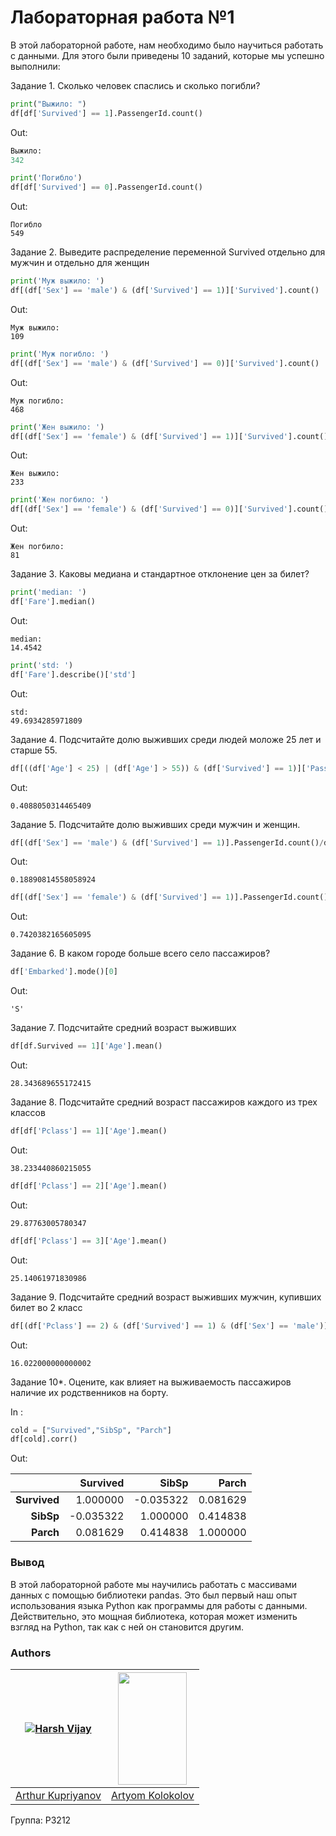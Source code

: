 # Лабораторная работа №1

В этой лабораторной работе, нам необходимо было научиться работать с данными. Для этого были приведены 10 заданий, которые мы успешно выполнили:

Задание 1. Сколько человек спаслись и сколько погибли?

```python
print("Выжило: ")
df[df['Survived'] == 1].PassengerId.count()
```

Out:

```python
Выжило: 
342
```

```python
print('Погибло')
df[df['Survived'] == 0].PassengerId.count()
```

Out:

```
Погибло
549
```

Задание 2. Выведите распределение переменной Survived отдельно для мужчин и отдельно для женщин

```python
print('Муж выжило: ')
df[(df['Sex'] == 'male') & (df['Survived'] == 1)]['Survived'].count()
```

Out:

```
Муж выжило: 
109
```

```python
print('Муж погибло: ')
df[(df['Sex'] == 'male') & (df['Survived'] == 0)]['Survived'].count()
```

Out:

```
Муж погибло: 
468
```

```python
print('Жен выжило: ')
df[(df['Sex'] == 'female') & (df['Survived'] == 1)]['Survived'].count() 
```

Out:

```
Жен выжило:
233
```

```python
print('Жен погбило: ')
df[(df['Sex'] == 'female') & (df['Survived'] == 0)]['Survived'].count()
```

Out:

```
Жен погбило: 
81
```

Задание 3. Каковы медиана и стандартное отклонение цен за билет?

```python
print('median: ')
df['Fare'].median() 
```

Out:

```
median:
14.4542
```

```python
print('std: ')
df['Fare'].describe()['std']
```

Out:

```
std: 
49.6934285971809
```

Задание 4. Подсчитайте долю выживших среди людей моложе 25 лет и старше 55.

```python
df[((df['Age'] < 25) | (df['Age'] > 55)) & (df['Survived'] == 1)]['PassengerId'].count()/df[(df['Age'] < 25) | (df['Age'] > 55)]['PassengerId'].count()
```

Out:

```
0.4088050314465409
```

Задание 5. Подсчитайте долю выживших среди мужчин и женщин.

```python
df[(df['Sex'] == 'male') & (df['Survived'] == 1)].PassengerId.count()/df[df['Sex'] == 'male'].PassengerId.count()
```

Out:

```
0.18890814558058924
```

```python
df[(df['Sex'] == 'female') & (df['Survived'] == 1)].PassengerId.count()/df[df['Sex'] == 'female'].PassengerId.count()
```

Out:

```
0.7420382165605095
```

Задание 6. В каком городе больше всего село пассажиров?

```python
df['Embarked'].mode()[0]
```

Out:

```
'S'
```

Задание 7. Подсчитайте средний возраст выживших

```python
df[df.Survived == 1]['Age'].mean()
```

Out:

```
28.343689655172415
```

Задание 8. Подсчитайте средний возраст пассажиров каждого из трех классов

```python
df[df['Pclass'] == 1]['Age'].mean()
```

Out:

```
38.233440860215055
```

```python
df[df['Pclass'] == 2]['Age'].mean()
```

Out:

```
29.87763005780347
```



```python
df[df['Pclass'] == 3]['Age'].mean()
```

Out:

```
25.14061971830986
```

Задание 9. Подсчитайте средний возраст выживших мужчин, купивших билет во 2 класс

```python
df[(df['Pclass'] == 2) & (df['Survived'] == 1) & (df['Sex'] == 'male')]['Age'].mean()
```

Out:

```
16.022000000000002
```

Задание 10*. Оцените, как влияет на выживаемость пассажиров наличие их родственников на борту.

In :

```python
cold = ["Survived","SibSp", "Parch"]
df[cold].corr()
```

Out:

|              |  Survived |     SibSp |    Parch |
| -----------: | --------: | --------: | -------: |
| **Survived** |  1.000000 | -0.035322 | 0.081629 |
|    **SibSp** | -0.035322 |  1.000000 | 0.414838 |
|    **Parch** |  0.081629 |  0.414838 | 1.000000 |

### Вывод

В этой лабораторной работе мы научились работать с массивами данных с помощью библиотеки pandas. Это был первый наш опыт использования языка Python как программы для работы с данными. Действительно, это мощная библиотека, которая может изменить взгляд на Python, так как с ней он становится другим.



### Authors

| [![Harsh Vijay](https://sun9-12.userapi.com/c856136/v856136536/d973c/TcuXKAIKNow.jpg?ava=1)](https://github.com/iharsh234) | <img src="https://sun9-9.userapi.com/c851436/v851436881/1de7b0/4SGaJjnz__k.jpg" width=110 height=180/> |
| :----------------------------------------------------------: | :----------------------------------------------------------: |
|        [Arthur Kupriyanov](https://vk.com/apploidxxx)        |        [Artyom Kolokolov](https://vk.com/ifelseelif)         |

Группа: P3212